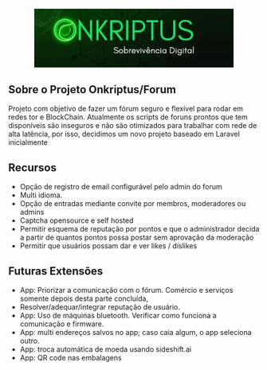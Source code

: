 <p align="center"><a href="https://github.com/onkriptus/onkriptus" target="_blank"><img src="https://raw.githubusercontent.com/onkriptus/forum/main/public/img/onkriptus-logo.jpg" width="400" alt="Onkriptus Logo"></a></p>

<!-- <p  align="center">
<a href="https://github.com/laravel/framework/actions"><img src="https://github.com/laravel/framework/workflows/tests/badge.svg" alt="Build Status"></a>
<a href="https://packagist.org/packages/laravel/framework"><img src="https://img.shields.io/packagist/dt/laravel/framework" alt="Total Downloads"></a>
<a href="https://packagist.org/packages/laravel/framework"><img src="https://img.shields.io/packagist/v/laravel/framework" alt="Latest Stable Version"></a>
<a href="https://packagist.org/packages/laravel/framework"><img src="https://img.shields.io/packagist/l/laravel/framework" alt="License"></a>
</p> -->

## Sobre o Projeto Onkriptus/Forum

Projeto com objetivo de fazer um fórum seguro e flexível para rodar em redes tor e BlockChain. Atualmente os scripts de foruns prontos que tem disponíveis são inseguros e não são otimizados para trabalhar com rede de alta latência, por isso, decidimos um novo projeto baseado em Laravel inicialmente


## Recursos 

<!-- - [Framework Laravel](https://laravel.com/) -->
- Opção de registro de email configurável pelo admin do forum
- Multi idioma. 
- Opção de entradas mediante convite por membros, moderadores ou admins 
- Captcha opensource e self hosted
- Permitir esquema de reputação por pontos e que o administrador decida a partir de quantos pontos possa postar sem aprovação da moderação
- Permitir que usuários possam dar e ver likes / dislikes
<!-- - Database agnostic [schema migrations](https://laravel.com/docs/migrations).
- [Robust background job processing](https://laravel.com/docs/queues).
- [Real-time event broadcasting](https://laravel.com/docs/broadcasting).

Laravel is accessible, powerful, and provides tools required for large, robust applications. -->

## Futuras Extensões

- App: Priorizar a comunicação com o fórum. Comércio e serviços somente depois desta   parte concluída,
- Resolver/adequar/integrar reputação de usuário.
- App: Uso de máquinas bluetooth. Verificar como funciona a comunicação e firmware.
- App: multi endereços salvos no app; caso caia algum, o app seleciona outro.
- App: troca automática de moeda usando sideshift.ai
- App: QR code nas embalagens
